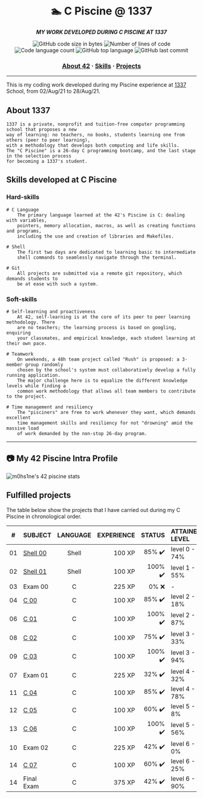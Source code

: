 <h1 align="center">
	🏊 C Piscine @ 1337
</h1>

<p align="center">
	<b><i>MY WORK DEVELOPED DURING C PISCINE AT 1337</i></b><br>
</p>

<p align="center">
	<img alt="GitHub code size in bytes" src="https://img.shields.io/github/languages/code-size/m0hs1ne/42piscine?color=lightblue" />
	<img alt="Number of lines of code" src="https://img.shields.io/tokei/lines/github/m0hs1ne/42piscine?color=critical" />
	<img alt="Code language count" src="https://img.shields.io/github/languages/count/m0hs1ne/42piscine?color=yellow" />
	<img alt="GitHub top language" src="https://img.shields.io/github/languages/top/m0hs1ne/42piscine?color=blue" />
	<img alt="GitHub last commit" src="https://img.shields.io/github/last-commit/m0hs1ne/42piscine?color=green" />
</p>

<h3 align="center">
	<a href="#about-42">About 42</a>
	<span> · </span>
	<a href="#skills-developed-at-c-piscine">Skills</a>
	<span> · </span>
	<a href="#fulfilled-projects">Projects</a>
</h3>

---

This is my coding work developed during my Piscine experience at [1337](https://www.1337.ma/) School, from 02/Aug/21 to 28/Aug/21.


## About 1337

	1337 is a private, nonprofit and tuition-free computer programming school that proposes a new
	way of learning: no teachers, no books, students learning one from others (peer to peer learning),
	with a methodology that develops both computing and life skills.
	The "C Piscine" is a 26-day C programming bootcamp, and the last stage in the selection process
	for becoming a 1337's student.

## Skills developed at C Piscine

### Hard-skills
	# C Language
		The primary language learned at the 42's Piscine is C: dealing with variables,
		pointers, memory allocation, macros, as well as creating functions and programs,
		including the use and creation of libraries and Makefiles.

	# Shell
		The first two days are dedicated to learning basic to intermediate
		shell commands to seamlessly navigate through the terminal.

	# Git
		All projects are submitted via a remote git repository, which demands students to
		be at ease with such a system.

### Soft-skills
	# Self-learning and proactiveness
		At 42, self-learning is at the core of its peer to peer learning methodology. There
		are no teachers; the learning process is based on googling, enquiring
		your classmates, and empirical knowledge, each student learning at their own pace.

	# Teamwork
		On weekends, a 48h team project called "Rush" is proposed: a 3-member group randomly
		chosen by the school's system must collaboratively develop a fully running application.
		The major challenge here is to equalize the different knowledge levels while finding a
		common work methodology that allows all team members to contribute to the project.

	# Time management and resiliency
		The "pisciners" are free to work whenever they want, which demands excellent
    	time management skills and resiliency for not "drowning" amid the massive load
    	of work demanded by the non-stop 26-day program.
	
------

## :camera: My 42 Piscine Intra Profile

![m0hs1ne's 42 piscine stats](https://badge42.herokuapp.com/api/stats/mel-hada?cursus=C%20Piscine)


## Fulfilled projects

The table below show the projects that I have carried out during my C Piscine in chronological order.

|#	|SUBJECT			|LANGUAGE		|EXPERIENCE	|STATUS				|ATTAINED LEVEL	|
|:-:    |:--				|:-:				|--:		|--:				|:--		|
|01	|[Shell 00](./shell00)		|Shell				|100 XP		|85% :heavy_check_mark:	|level 0 - 74%	|
|02	|[Shell 01](./shell01)		|Shell				|100 XP		|100% :heavy_check_mark:		|level 1 - 55%	|
|03	|Exam 00			|C			        |225 XP		|0% :x:				|-             	|
|04	|[C 00](./c00)			|C				|100 XP		|85% :heavy_check_mark:		|level 2 - 18%	|
|06	|[C 01](./c01)			|C				|100 XP		|100% :heavy_check_mark:	|level 2 - 87%	|
|08	|[C 02](./c02)			|C				|100 XP		|75% :heavy_check_mark:		|level 3 - 33%	|
|09	|[C 03](./c03)			|C				|100 XP		|100% :heavy_check_mark:		|level 3 - 94%	|
|07	|Exam 01			|C			        |225 XP		|32% ✔️				|level 4 - 32%           	|
|11	|[C 04](./c04)			|C 			        |100 XP		|85% :heavy_check_mark:		|level 4 - 78%	|
|12	|[C 05](./c05)			|C				|100 XP		|60% :heavy_check_mark:		|level 5 - 8%	|
|13	|[C 06](./c06)			|C				|100 XP		|100% :heavy_check_mark:		|level 5 - 56%	|
|10	|Exam 02			|C			        |225 XP		|42% :heavy_check_mark:		|level 6 - 0%	|
|14	|[C 07](./c07)			|C				|100 XP		|60% :heavy_check_mark:		|level 6 - 25%	|
|14	|Final Exam			|C			        |375 XP		|42% :heavy_check_mark:		|level 6 - 90%	|
